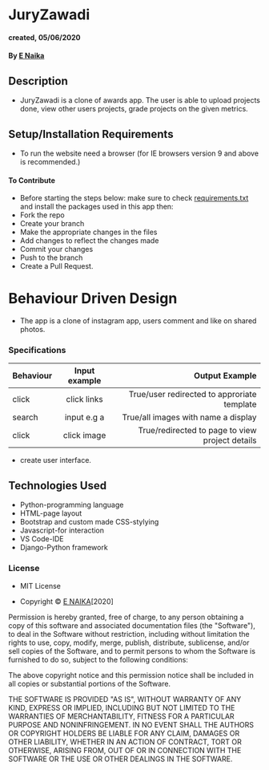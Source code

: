 # JuryZawadi
#### created, 05/06/2020
#### By [E Naika](https://github.com/ENAIKA)
## Description
* JuryZawadi is a clone of awards app. The user is able to upload projects done, view other users projects, grade projects on the given metrics. 
## Setup/Installation Requirements
* To run the website need a browser (for IE browsers version 9 and above is recommended.)

#### To Contribute
* Before starting the steps below: make sure to check [requirements.txt](https://github.com/ENAIKA/djangoApi/blob/master/requirements.txt) and install the packages used in this app then:
* Fork the repo
* Create your branch 
* Make the appropriate changes in the files
* Add changes to reflect the changes made 
* Commit your changes 
* Push to the branch 
* Create a Pull Request.

# Behaviour Driven Design
* The app is a clone of instagram app, users comment and like on shared photos.

### Specifications
| Behaviour                | Input example           | Output Example                   |
| ---------------------------|:-----------------------:| --------------------------------:|
|click     | click links| True/user redirected to approriate template|
| search              |input e.g a| True/all images with name a display|
| click              |click image| True/redirected to page to view project details |

* create user interface.

## Technologies Used
* Python-programming language
* HTML-page layout
* Bootstrap and custom made CSS-stylying
* Javascript-for interaction
* VS Code-IDE
* Django-Python framework


### License
* MIT License

* Copyright © [E NAIKA](https://github.com/ENAIKA)[2020]

Permission is hereby granted, free of charge, to any person obtaining a copy
of this software and associated documentation files (the "Software"), to deal
in the Software without restriction, including without limitation the rights
to use, copy, modify, merge, publish, distribute, sublicense, and/or sell
copies of the Software, and to permit persons to whom the Software is
furnished to do so, subject to the following conditions:

The above copyright notice and this permission notice shall be included in all
copies or substantial portions of the Software.

THE SOFTWARE IS PROVIDED "AS IS", WITHOUT WARRANTY OF ANY KIND, EXPRESS OR
IMPLIED, INCLUDING BUT NOT LIMITED TO THE WARRANTIES OF MERCHANTABILITY,
FITNESS FOR A PARTICULAR PURPOSE AND NONINFRINGEMENT. IN NO EVENT SHALL THE
AUTHORS OR COPYRIGHT HOLDERS BE LIABLE FOR ANY CLAIM, DAMAGES OR OTHER
LIABILITY, WHETHER IN AN ACTION OF CONTRACT, TORT OR OTHERWISE, ARISING FROM,
OUT OF OR IN CONNECTION WITH THE SOFTWARE OR THE USE OR OTHER DEALINGS IN THE
SOFTWARE.